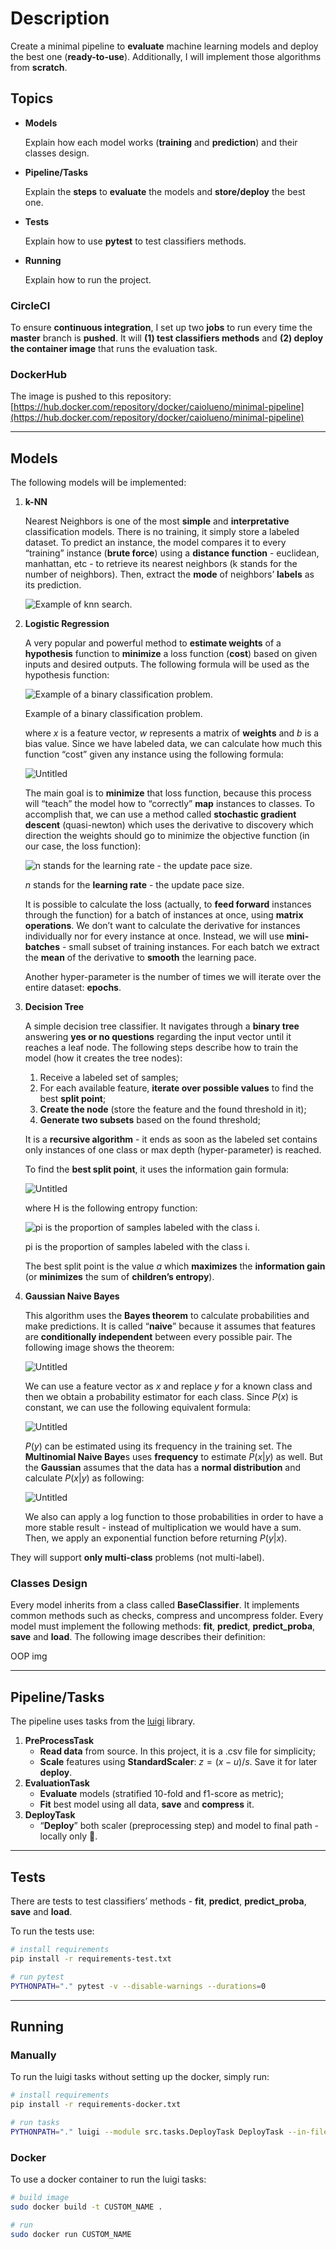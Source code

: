 # Description

Create a minimal pipeline to **evaluate** machine learning models and deploy the best one (**ready-to-use**). Additionally, I will implement those algorithms from **scratch**.

## Topics

- **Models**

    Explain how each model works (**training** and **prediction**) and their classes design.

- **Pipeline/Tasks**

    Explain the **steps** to **evaluate** the models and **store/deploy** the best one.

- **Tests**

    Explain how to use **pytest** to test classifiers methods.

- **Running**

    Explain how to run the project.

### CircleCI

To ensure **continuous integration**, I set up two **jobs** to run every time the **master** branch is **pushed**. It will **(1) test classifiers methods** and **(2) deploy the container image** that runs the evaluation task.

### DockerHub

The image is pushed to this repository: [https://hub.docker.com/repository/docker/caiolueno/minimal-pipeline](https://hub.docker.com/repository/docker/caiolueno/minimal-pipeline)

---

## Models

The following models will be implemented:

1. **k-NN**

    Nearest Neighbors is one of the most **simple** and **interpretative** classification models. There is no training, it simply store a labeled dataset. To predict an instance, the model compares it to every “training” instance (**brute force**) using a **distance function**  - euclidean, manhattan, etc - to retrieve its nearest neighbors (k stands for the number of neighbors). Then, extract the **mode** of neighbors’ **labels** as its prediction.

    ![Example of knn search.](images/knn.png)

2. **Logistic Regression**

    A very popular and powerful method to **estimate weights** of a **hypothesis** function to **minimize** a loss function (**cost**) based on given inputs and desired outputs. The following formula will be used as the hypothesis function:

    ![Example of a binary classification problem.](images/logistic_regression_hypothesis.png)

    Example of a binary classification problem.

    where $x$ is a feature vector, $w$ represents a matrix of **weights** and $b$ is a bias value. Since we have labeled data, we can calculate how much this function “cost” given any instance using the following formula:

    ![Untitled](images/logistic_regression_loss.png)

    The main goal is to **minimize** that loss function, because this process will “teach” the model how to “correctly” **map** instances to classes. To accomplish that, we can use a method called **stochastic gradient descent** (quasi-newton) which uses the derivative to discovery which direction the weights should go to minimize the objective function (in our case, the loss function):

    ![$n$ stands for the **learning rate** - the update pace size.](images/logistic_regression_update.png)

    $n$ stands for the **learning rate** - the update pace size.

    It is possible to calculate the loss (actually, to **feed forward** instances through the function) for a batch of instances at once, using **matrix operations**. We don’t want to calculate the derivative for instances individually nor for every instance at once. Instead, we will use **mini-batches** - small subset of training instances. For each batch we extract the **mean** of the derivative to **smooth** the learning pace.

    Another hyper-parameter is the number of times we will iterate over the entire dataset: **epochs**.

3. **Decision Tree**

    A simple decision tree classifier. It navigates through a **binary tree** answering **yes or no questions** regarding the input vector until it reaches a leaf node. The following steps describe how to train the model (how it creates the tree nodes):

    1. Receive a labeled set of samples;
    2. For each available feature, **iterate over possible values** to find the best **split point**;
    3. **Create the node** (store the feature and the found threshold in it);
    4. **Generate two subsets** based on the found threshold;

    It is a **recursive algorithm** - it ends as soon as the labeled set contains only instances of one class or max depth (hyper-parameter) is reached.

    To find the **best split point**, it uses the information gain formula:

    ![Untitled](images/decision_tree_ig.png)

    where H is the following entropy function:

    ![pi is the proportion of samples labeled with the class i.](images/decision_tree_entropy.png)

    pi is the proportion of samples labeled with the class i.

    The best split point is the value $a$ which **maximizes** the **information gain** (or **minimizes** the sum of **children’s entropy**).

4. **Gaussian Naive Bayes**

    This algorithm uses the **Bayes theorem** to calculate probabilities and make predictions. It is called “**naive**” because it assumes that features are **conditionally independent** between every possible pair. The following image shows the theorem:

    ![Untitled](images/naive_bayes_theorem.png)

    We can use a feature vector as $x$ and replace $y$ for a known class and then we obtain a probability estimator for each class. Since $P(x)$ is constant, we can use the following equivalent formula:

    ![Untitled](images/naive_bayes_aprox.png)

    $P(y)$ can be estimated using its frequency in the training set. The **Multinomial Naive Baye**s uses **frequency** to estimate $P(x|y)$ as well. But the **Gaussian** assumes that the data has a **normal distribution** and calculate $P(x|y)$ as following:

    ![Untitled](images/naive_bayes_gaussian.png)

    We also can apply a log function to those probabilities in order to have a more stable result - instead of multiplication we would have a sum. Then, we apply an exponential function before returning $P(y|x)$.

They will support **only multi-class** problems (not multi-label).

### Classes Design

Every model inherits from a class called **BaseClassifier**. It implements common methods such as checks, compress and uncompress folder. Every model must implement the following methods: **fit**, **predict**, **predict_proba**, **save** and **load**. The following image describes their definition:

OOP img

---

## Pipeline/Tasks

The pipeline uses tasks from the [luigi](https://luigi.readthedocs.io/en/stable/index.html) library.

1. **PreProcessTask**
    - **Read data** from source. In this project, it is a .csv file for simplicity;
    - **Scale** features using **StandardScaler**: $z = (x - u) / s$. Save it for later **deploy**.
2. **EvaluationTask**
    - **Evaluate** models (stratified 10-fold and f1-score as metric);
    - **Fit** best model using all data, **save** and **compress** it.
3. **DeployTask**
    - “**Deploy**” both scaler (preprocessing step) and model to final path - locally only 🥸.

---

## Tests

There are tests to test classifiers’ methods - **fit**, **predict**, **predict_proba**, **save** and **load**.

To run the tests use:

```bash
# install requirements
pip install -r requirements-test.txt

# run pytest
PYTHONPATH="." pytest -v --disable-warnings --durations=0
```

---

## Running

### Manually

To run the luigi tasks without setting up the docker, simply run:

```bash
# install requirements
pip install -r requirements-docker.txt

# run tasks
PYTHONPATH="." luigi --module src.tasks.DeployTask DeployTask --in-file data/iris.csv
```

### Docker

To use a docker container  to run the luigi tasks:

```bash
# build image
sudo docker build -t CUSTOM_NAME .

# run
sudo docker run CUSTOM_NAME
```

